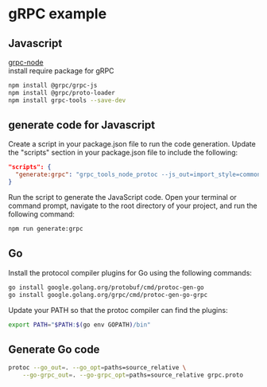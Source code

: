 # gRPC example

## Javascript

[grpc-node](https://github.com/grpc/grpc-node)  
install require package for gRPC

```bash
npm install @grpc/grpc-js
npm install @grpc/proto-loader
npm install grpc-tools --save-dev
```

## generate code for Javascript

Create a script in your package.json file to run the code generation. Update the "scripts" section in your package.json file to include the following:

```json
"scripts": {
  "generate:grpc": "grpc_tools_node_protoc --js_out=import_style=commonjs,binary:../grpc --grpc_out=../grpc --proto_path=../grpc ../grpc/grpc.proto"
}
```

Run the script to generate the JavaScript code. Open your terminal or command prompt, navigate to the root directory of your project, and run the following command:

```bash
npm run generate:grpc
```

## Go

Install the protocol compiler plugins for Go using the following commands:

```bash
go install google.golang.org/protobuf/cmd/protoc-gen-go
go install google.golang.org/grpc/cmd/protoc-gen-go-grpc
```

Update your PATH so that the protoc compiler can find the plugins:

```bash
export PATH="$PATH:$(go env GOPATH)/bin"
```

## Generate Go code

```bash
protoc --go_out=. --go_opt=paths=source_relative \
    --go-grpc_out=. --go-grpc_opt=paths=source_relative grpc.proto
```

